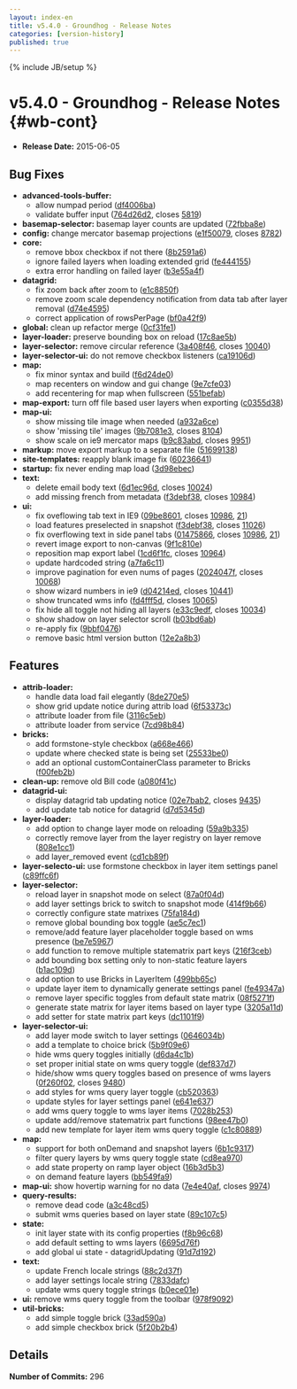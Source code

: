 ```yaml
---
layout: index-en
title: v5.4.0 - Groundhog - Release Notes
categories: [version-history]
published: true
---
```

{% include JB/setup %}

# v5.4.0 - Groundhog - Release Notes {#wb-cont}

<div class="toc"></div>

* **Release Date:** 2015-06-05

## Bug Fixes

* **advanced-tools-buffer:**
  * allow numpad period ([df4006ba](https://github.com/RAMP-PCAR/RAMP-PCAR/commit/df4006ba))
  * validate buffer input ([764d26d2](https://github.com/RAMP-PCAR/RAMP-PCAR/commit/764d26d2), closes [5819](http://tfs.int.ec.gc.ca:8080/tfs/DC/RAMP/_workitems/edit/5819))
* **basemap-selector:** basemap layer counts are updated ([72fbba8e](https://github.com/RAMP-PCAR/RAMP-PCAR/commit/72fbba8e))
* **config:** change mercator basemap projections ([e1f50079](https://github.com/RAMP-PCAR/RAMP-PCAR/commit/e1f50079), closes [8782](http://tfs.int.ec.gc.ca:8080/tfs/DC/RAMP/_workitems/edit/8782))
* **core:**
  * remove bbox checkbox if not there ([8b2591a6](https://github.com/RAMP-PCAR/RAMP-PCAR/commit/8b2591a6))
  * ignore failed layers when loading extended grid ([fe444155](https://github.com/RAMP-PCAR/RAMP-PCAR/commit/fe444155))
  * extra error handling on failed layer ([b3e55a4f](https://github.com/RAMP-PCAR/RAMP-PCAR/commit/b3e55a4f))
* **datagrid:**
  * fix zoom back after zoom to ([e1c8850f](https://github.com/RAMP-PCAR/RAMP-PCAR/commit/e1c8850f))
  * remove zoom scale dependency notification from data tab after layer removal ([d74e4595](https://github.com/RAMP-PCAR/RAMP-PCAR/commit/d74e4595))
  * correct application of rowsPerPage ([bf0a42f9](https://github.com/RAMP-PCAR/RAMP-PCAR/commit/bf0a42f9))
* **global:** clean up refactor merge ([0cf31fe1](https://github.com/RAMP-PCAR/RAMP-PCAR/commit/0cf31fe1))
* **layer-loader:** preserve bounding box on reload ([17c8ae5b](https://github.com/RAMP-PCAR/RAMP-PCAR/commit/17c8ae5b))
* **layer-selector:** remove circular reference ([3a408f46](https://github.com/RAMP-PCAR/RAMP-PCAR/commit/3a408f46), closes [10040](http://tfs.int.ec.gc.ca:8080/tfs/DC/RAMP/_workitems/edit/10040))
* **layer-selector-ui:** do not remove checkbox listeners ([ca19106d](https://github.com/RAMP-PCAR/RAMP-PCAR/commit/ca19106d))
* **map:**
  * fix minor syntax and build ([f6d24de0](https://github.com/RAMP-PCAR/RAMP-PCAR/commit/f6d24de0))
  * map recenters on window and gui change ([9e7cfe03](https://github.com/RAMP-PCAR/RAMP-PCAR/commit/9e7cfe03))
  * add recentering for map when fullscreen ([551befab](https://github.com/RAMP-PCAR/RAMP-PCAR/commit/551befab))
* **map-export:** turn off file based user layers when exporting ([c0355d38](https://github.com/RAMP-PCAR/RAMP-PCAR/commit/c0355d38))
* **map-ui:**
  * show missing tile image when needed ([a932a6ce](https://github.com/RAMP-PCAR/RAMP-PCAR/commit/a932a6ce))
  * show 'missing tile' images ([9b7081e3](https://github.com/RAMP-PCAR/RAMP-PCAR/commit/9b7081e3), closes [8104](http://tfs.int.ec.gc.ca:8080/tfs/DC/RAMP/_workitems/edit/8104))
  * show scale on ie9 mercator maps ([b9c83abd](https://github.com/RAMP-PCAR/RAMP-PCAR/commit/b9c83abd), closes [9951](http://tfs.int.ec.gc.ca:8080/tfs/DC/RAMP/_workitems/edit/9951))
* **markup:** move export markup to a separate file ([51699138](https://github.com/RAMP-PCAR/RAMP-PCAR/commit/51699138))
* **site-templates:** reapply blank image fix ([60236641](https://github.com/RAMP-PCAR/RAMP-PCAR/commit/60236641))
* **startup:** fix never ending map load ([3d98ebec](https://github.com/RAMP-PCAR/RAMP-PCAR/commit/3d98ebec))
* **text:** 
  * delete email body text ([6d1ec96d](https://github.com/RAMP-PCAR/RAMP-PCAR/commit/6d1ec96d), closes [10024](http://tfs.int.ec.gc.ca:8080/tfs/DC/RAMP/_workitems/edit/10024))
  * add missing french from metadata ([f3debf38](https://github.com/RAMP-PCAR/RAMP-PCAR/commit/f3debf38), closes [10984](http://tfs.int.ec.gc.ca:8080/tfs/DC/RAMP/_workitems/edit/10984))
* **ui:**
  * fix oveflowing tab text in IE9 ([09be8601](https://github.com/RAMP-PCAR/RAMP-PCAR/commit/09be8601), closes [10986](http://tfs.int.ec.gc.ca:8080/tfs/DC/RAMP/_workitems/edit/10986), [21](http://tfs.int.ec.gc.ca:8080/tfs/DC/RAMP/_workitems/edit/21))
  * load features preselected in snapshot ([f3debf38](https://github.com/RAMP-PCAR/RAMP-PCAR/commit/f3debf38), closes [11026](http://tfs.int.ec.gc.ca:8080/tfs/DC/RAMP/_workitems/edit/11026))
  * fix overflowing text in side panel tabs ([01475866](https://github.com/RAMP-PCAR/RAMP-PCAR/commit/01475866), closes [10986](http://tfs.int.ec.gc.ca:8080/tfs/DC/RAMP/_workitems/edit/10986), [21](http://tfs.int.ec.gc.ca:8080/tfs/DC/RAMP/_workitems/edit/21))
  * revert image export to non-canvas ([9f1c810e](https://github.com/RAMP-PCAR/RAMP-PCAR/commit/9f1c810e))
  * reposition map export label ([1cd6f1fc](https://github.com/RAMP-PCAR/RAMP-PCAR/commit/1cd6f1fc), closes [10964](http://tfs.int.ec.gc.ca:8080/tfs/DC/RAMP/_workitems/edit/10964))
  * update hardcoded string ([a7fa6c11](https://github.com/RAMP-PCAR/RAMP-PCAR/commit/a7fa6c11))
  * improve pagination for even nums of pages ([2024047f](https://github.com/RAMP-PCAR/RAMP-PCAR/commit/2024047f), closes [10068](http://tfs.int.ec.gc.ca:8080/tfs/DC/RAMP/_workitems/edit/10068))
  * show wizard numbers in ie9 ([d04214ed](https://github.com/RAMP-PCAR/RAMP-PCAR/commit/d04214ed), closes [10441](http://tfs.int.ec.gc.ca:8080/tfs/DC/RAMP/_workitems/edit/10441))
  * show truncated wms info ([fd4fff5d](https://github.com/RAMP-PCAR/RAMP-PCAR/commit/fd4fff5d), closes [10065](http://tfs.int.ec.gc.ca:8080/tfs/DC/RAMP/_workitems/edit/10065))
  * fix hide all toggle not hiding all layers ([e33c9edf](https://github.com/RAMP-PCAR/RAMP-PCAR/commit/e33c9edf), closes [10034](http://tfs.int.ec.gc.ca:8080/tfs/DC/RAMP/_workitems/edit/10034))
  * show shadow on layer selector scroll ([b03bd6ab](https://github.com/RAMP-PCAR/RAMP-PCAR/commit/b03bd6ab))
  * re-apply fix ([9bbf0476](https://github.com/RAMP-PCAR/RAMP-PCAR/commit/9bbf0476))
  * remove basic html version button ([12e2a8b3](https://github.com/RAMP-PCAR/RAMP-PCAR/commit/12e2a8b3))


## Features

* **attrib-loader:**
  * handle data load fail elegantly ([8de270e5](https://github.com/RAMP-PCAR/RAMP-PCAR/commit/8de270e5))
  * show grid update notice during attrib load ([6f53373c](https://github.com/RAMP-PCAR/RAMP-PCAR/commit/6f53373c))
  * attribute loader from file ([3116c5eb](https://github.com/RAMP-PCAR/RAMP-PCAR/commit/3116c5eb))
  * attribute loader from service ([7cd98b84](https://github.com/RAMP-PCAR/RAMP-PCAR/commit/7cd98b84))
* **bricks:**
  * add formstone-style checkbox ([a668e466](https://github.com/RAMP-PCAR/RAMP-PCAR/commit/a668e466))
  * update where checked state is being set ([25533be0](https://github.com/RAMP-PCAR/RAMP-PCAR/commit/25533be0))
  * add an optional customContainerClass parameter to Bricks ([f00feb2b](https://github.com/RAMP-PCAR/RAMP-PCAR/commit/f00feb2b))
* **clean-up:** remove old Bill code ([a080f41c](https://github.com/RAMP-PCAR/RAMP-PCAR/commit/a080f41c))
* **datagrid-ui:**
  * display datagrid tab updating notice ([02e7bab2](https://github.com/RAMP-PCAR/RAMP-PCAR/commit/02e7bab2), closes [9435](http://tfs.int.ec.gc.ca:8080/tfs/DC/RAMP/_workitems/edit/9435))
  * add update tab notice for datagrid ([d7d5345d](https://github.com/RAMP-PCAR/RAMP-PCAR/commit/d7d5345d))
* **layer-loader:**
  * add option to change layer mode on reloading ([59a9b335](https://github.com/RAMP-PCAR/RAMP-PCAR/commit/59a9b335))
  * correctly remove layer from the layer registry on layer remove ([808e1cc1](https://github.com/RAMP-PCAR/RAMP-PCAR/commit/808e1cc1))
  * add layer_removed event ([cd1cb89f](https://github.com/RAMP-PCAR/RAMP-PCAR/commit/cd1cb89f))
* **layer-selecto-ui:** use formstone checkbox in layer item settings panel ([c89ffc6f](https://github.com/RAMP-PCAR/RAMP-PCAR/commit/c89ffc6f))
* **layer-selector:**
  * reload layer in snapshot mode on select ([87a0f04d](https://github.com/RAMP-PCAR/RAMP-PCAR/commit/87a0f04d))
  * add layer settings brick to switch to snapshot mode ([414f9b66](https://github.com/RAMP-PCAR/RAMP-PCAR/commit/414f9b66))
  * correctly configure state matrixes ([75fa184d](https://github.com/RAMP-PCAR/RAMP-PCAR/commit/75fa184d))
  * remove global bounding box toggle ([ae5c7ec1](https://github.com/RAMP-PCAR/RAMP-PCAR/commit/ae5c7ec1))
  * remove/add feature layer placeholder toggle based on wms presence ([be7e5967](https://github.com/RAMP-PCAR/RAMP-PCAR/commit/be7e5967))
  * add function to remove multiple statematrix part keys ([216f3ceb](https://github.com/RAMP-PCAR/RAMP-PCAR/commit/216f3ceb))
  * add bounding box setting only to non-static feature layers ([b1ac109d](https://github.com/RAMP-PCAR/RAMP-PCAR/commit/b1ac109d))
  * add option to use Bricks in LayerItem ([499bb65c](https://github.com/RAMP-PCAR/RAMP-PCAR/commit/499bb65c))
  * update layer item to dynamically generate settings panel ([fe49347a](https://github.com/RAMP-PCAR/RAMP-PCAR/commit/fe49347a))
  * remove layer specific toggles from default state matrix ([08f5271f](https://github.com/RAMP-PCAR/RAMP-PCAR/commit/08f5271f))
  * generate state matrix for layer items based on layer type ([3205a11d](https://github.com/RAMP-PCAR/RAMP-PCAR/commit/3205a11d))
  * add setter for state matrix part keys ([dc1101f9](https://github.com/RAMP-PCAR/RAMP-PCAR/commit/dc1101f9))
* **layer-selector-ui:**
  * add layer mode switch to layer settings ([0646034b](https://github.com/RAMP-PCAR/RAMP-PCAR/commit/0646034b))
  * add a template to choice brick ([5b9f09e6](https://github.com/RAMP-PCAR/RAMP-PCAR/commit/5b9f09e6))
  * hide wms query toggles initially ([d6da4c1b](https://github.com/RAMP-PCAR/RAMP-PCAR/commit/d6da4c1b))
  * set proper initial state on wms query toggle ([def837d7](https://github.com/RAMP-PCAR/RAMP-PCAR/commit/def837d7))
  * hide/show wms query toggles based on presence of wms layers ([0f260f02](https://github.com/RAMP-PCAR/RAMP-PCAR/commit/0f260f02), closes [9480](http://tfs.int.ec.gc.ca:8080/tfs/DC/RAMP/_workitems/edit/9480))
  * add styles for wms query layer toggle ([cb520363](https://github.com/RAMP-PCAR/RAMP-PCAR/commit/cb520363))
  * update styles for layer settings panel ([e641e637](https://github.com/RAMP-PCAR/RAMP-PCAR/commit/e641e637))
  * add wms query toggle to wms layer items ([7028b253](https://github.com/RAMP-PCAR/RAMP-PCAR/commit/7028b253))
  * update add/remove statematrix part functions ([98ee47b0](https://github.com/RAMP-PCAR/RAMP-PCAR/commit/98ee47b0))
  * add new template for layer item wms query toggle ([c1c80889](https://github.com/RAMP-PCAR/RAMP-PCAR/commit/c1c80889))
* **map:**
  * support for both onDemand and snapshot layers ([6b1c9317](https://github.com/RAMP-PCAR/RAMP-PCAR/commit/6b1c9317))
  * filter query layers by wms query toggle state ([cd8ea970](https://github.com/RAMP-PCAR/RAMP-PCAR/commit/cd8ea970))
  * add state property on ramp layer object ([16b3d5b3](https://github.com/RAMP-PCAR/RAMP-PCAR/commit/16b3d5b3))
  * on demand feature layers ([bb549fa9](https://github.com/RAMP-PCAR/RAMP-PCAR/commit/bb549fa9))
* **map-ui:** show hovertip warning for no data ([7e4e40af](https://github.com/RAMP-PCAR/RAMP-PCAR/commit/7e4e40af), closes [9974](http://tfs.int.ec.gc.ca:8080/tfs/DC/RAMP/_workitems/edit/9974))
* **query-results:**
  * remove dead code ([a3c48cd5](https://github.com/RAMP-PCAR/RAMP-PCAR/commit/a3c48cd5))
  * submit wms queries based on layer state ([89c107c5](https://github.com/RAMP-PCAR/RAMP-PCAR/commit/89c107c5))
* **state:**
  * init layer state with its config properties ([f8b96c68](https://github.com/RAMP-PCAR/RAMP-PCAR/commit/f8b96c68))
  * add default setting to wms layers ([6695d76f](https://github.com/RAMP-PCAR/RAMP-PCAR/commit/6695d76f))
  * add global ui state - datagridUpdating ([91d7d192](https://github.com/RAMP-PCAR/RAMP-PCAR/commit/91d7d192))
* **text:**
  * update French locale strings ([88c2d37f](https://github.com/RAMP-PCAR/RAMP-PCAR/commit/88c2d37f))
  * add layer settings locale string ([7833dafc](https://github.com/RAMP-PCAR/RAMP-PCAR/commit/7833dafc))
  * update wms query toggle strings ([b0ece01e](https://github.com/RAMP-PCAR/RAMP-PCAR/commit/b0ece01e))
* **ui:** remove wms query toggle from the toolbar ([978f9092](https://github.com/RAMP-PCAR/RAMP-PCAR/commit/978f9092))
* **util-bricks:**
  * add simple toggle brick ([33ad590a](https://github.com/RAMP-PCAR/RAMP-PCAR/commit/33ad590a))
  * add simple checkbox brick ([5f20b2b4](https://github.com/RAMP-PCAR/RAMP-PCAR/commit/5f20b2b4))

## Details

**Number of Commits:** 296
